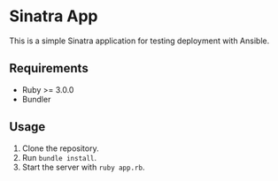 # Sinatra App
This is a simple Sinatra application for testing deployment with Ansible.

## Requirements
- Ruby >= 3.0.0
- Bundler

## Usage
1. Clone the repository.
2. Run `bundle install`.
3. Start the server with `ruby app.rb`.
